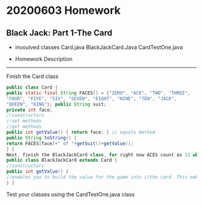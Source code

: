 # 20200603 Homework

## Black Jack: Part 1-The Card

* invoulved classes 
Card.java BlackJackCard.Java CardTestOne.java

* Homework Description
---
Finish the Card class
```java
public class Card {
public static final String FACES[] = {"ZERO", "ACE", "TWO", "THREE",
"FOUR", "FIVE", "SIX", "SEVEN", "EIGHT", "NINE", "TEN", "JACK",
"QUEEN", "KING"}; public String suit;
private int face;
//constructors
//set methods
//get methods
public int getValue() { return face; } // equals method
public String toString() {
return FACES[face]+" of "+getSuit()+getValue();
} }
Next, finish the BlackJackCard class, for right now ACES count as 11 while TEN, JACK, QUEEN, and KING count as 10.
public class BlackJackCard extends Card {
//constructors
public int getValue() {
//enables you to build the value for the game into //the card. This makes writing the whole program // a little easier
} }

```

Test your classes using the CardTestOne.java class